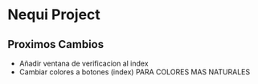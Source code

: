 # Nequi Project






## Proximos Cambios
- Añadir ventana de verificacion al index
- Cambiar colores a botones (index) PARA COLORES MAS NATURALES 
